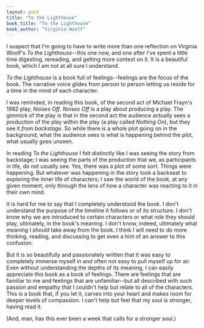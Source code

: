 ```yaml
---
layout: post
title: "To the Lighthouse"
book_title: "To the Lighthouse"
book_author: "Virginia Woolf"
---
```


I suspect that I'm going to have to write more than one reflection on Virginia Woolf's *To the Lighthouse*--this one now, and one after I've spent a little time digesting, rereading, and getting more context on it. It is a beautiful book, which I am not at all sure I understand.

*To the Lighthouse* is a book full of feelings--feelings are the focus of the book. The narrative voice glides from person to person letting us reside for a time in the mind of each character.

I was reminded, in reading this book, of the second act of Michael Frayn's 1982 play, *Noises Off*. *Noises Off* is a play about producing a play. The gimmick of the play is that in the second act the audience actually sees a production of the play within the play (a play called *Nothing On*), but they see it *from backstage*. So while there is a whole plot going on in the background, what the audience sees is what is happening behind the plot, what usually goes unseen.

In reading *To the Lighthouse* I felt distinctly like I was seeing the story from backstage; I was seeing the parts of the production that we, as participants in life, do not usually see. Yes, there was a plot of some sort. Things were happening. But whatever was happening in the story took a backseat to exploring the inner life of characters; I saw the world of the book, at any given moment, only through the lens of how a character was reacting to it in their own mind.

It is hard for me to say that I completely understood the book. I don't understand the purpose of the timeline it follows or of its structure. I don't know why we are introduced to certain characters or what role they should play, ultimately, in the book's meaning. I don't know, indeed, ultimately what meaning I *should* take away from the book. I think I will need to do more thinking, reading, and discussing to get even a hint of an answer to this confusion.

But it is so beautifully and passionately written that it was easy to completely immerse myself in and often not easy to pull myself up for air. Even without understanding the depths of its meaning, I can easily appreciate this book as a book of feelings. There are feelings that are familiar to me and feelings that are unfamiliar--but all described with such passion and empathy that I couldn't help but relate to all of the characters. This is a book that, if you let it, carves into your heart and makes room for deeper levels of compassion. I can't help but feel that my soul is stronger, having read it.

(And, man, has this ever been a week that calls for a stronger soul.)